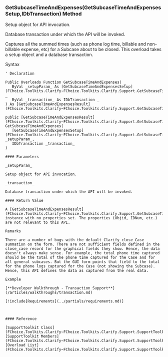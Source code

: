 ﻿### GetSubcaseTimeAndExpenses(GetSubcaseTimeAndExpensesSetup,IDbTransaction) Method

Setup object for API invocation.

Database transaction under which the API will be invoked.

Captures all the summed times (such as phone log time, billable and non-billable expense, etc) for a Subcase about to be closed. This overload takes a setup object and a database transaction.

Syntax

```vbnet
' Declaration

Public Overloads Function GetSubcaseTimeAndExpenses( _
   ByVal _setupParam_ As [GetSubcaseTimeAndExpensesSetup](FChoice.Toolkits.Clarify~FChoice.Toolkits.Clarify.Support.GetSubcaseTimeAndExpensesSetup.md), _
   ByVal _transaction_ As IDbTransaction _
) As [GetSubcaseTimeAndExpensesResult](FChoice.Toolkits.Clarify~FChoice.Toolkits.Clarify.Support.GetSubcaseTimeAndExpensesResult.md)

public [GetSubcaseTimeAndExpensesResult](FChoice.Toolkits.Clarify~FChoice.Toolkits.Clarify.Support.GetSubcaseTimeAndExpensesResult.md) GetSubcaseTimeAndExpenses( 
   [GetSubcaseTimeAndExpensesSetup](FChoice.Toolkits.Clarify~FChoice.Toolkits.Clarify.Support.GetSubcaseTimeAndExpensesSetup.md) _setupParam_,
   IDbTransaction _transaction_
)

#### Parameters

_setupParam_

Setup object for API invocation.

_transaction_

Database transaction under which the API will be invoked.

#### Return Value

A [GetSubcaseTimeAndExpensesResult](FChoice.Toolkits.Clarify~FChoice.Toolkits.Clarify.Support.GetSubcaseTimeAndExpensesResult.md) instance with no properties set. The properties (Objid, IDNum, etc.) are not relevant to this API.

Remarks

There are a number of bugs with the default Clarify close Case summation on the form. There are not sufficient fields defined in the close_case record for the graphical fields they show. Hence, the data doesn't always make sense. For example, the total phone time captured should be the total of the phone time captured for the Case and for all general subcases. But the GUI form points that field to the total for the phone logs captured for the Case (not showing the Subcase). Hence, this API defines the data as captured from the real data.

Example

[**Developer Walkthrough - Transaction Support**](/articles/walkthroughs/transaction.md)

[!include[Requirements](../partials/requirements.md)]



#### Reference

[SupportToolkit Class](FChoice.Toolkits.Clarify~FChoice.Toolkits.Clarify.Support.SupportToolkit.md)  
[SupportToolkit Members](FChoice.Toolkits.Clarify~FChoice.Toolkits.Clarify.Support.SupportToolkit_members.md)  
[Overload List](FChoice.Toolkits.Clarify~FChoice.Toolkits.Clarify.Support.SupportToolkit~GetSubcaseTimeAndExpenses.md)